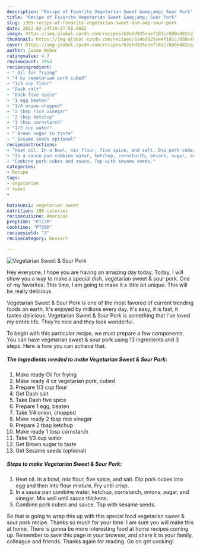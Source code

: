 ```yaml
---
description: "Recipe of Favorite Vegetarian Sweet &amp;amp; Sour Pork"
title: "Recipe of Favorite Vegetarian Sweet &amp;amp; Sour Pork"
slug: 1309-recipe-of-favorite-vegetarian-sweet-and-amp-sour-pork
date: 2022-02-24T19:37:55.566Z
image: https://img-global.cpcdn.com/recipes/62ebd925ceef181c/680x482cq70/vegetarian-sweet-sour-pork-recipe-main-photo.jpg
thumbnail: https://img-global.cpcdn.com/recipes/62ebd925ceef181c/680x482cq70/vegetarian-sweet-sour-pork-recipe-main-photo.jpg
cover: https://img-global.cpcdn.com/recipes/62ebd925ceef181c/680x482cq70/vegetarian-sweet-sour-pork-recipe-main-photo.jpg
author: Jason Weber
ratingvalue: 4.7
reviewcount: 3954
recipeingredient:
- " Oil for frying"
- "4 oz vegetarian pork cubed"
- "1/3 cup flour"
- "Dash salt"
- "Dash five spice"
- "1 egg beaten"
- "1/4 onion chopped"
- "2 tbsp rice vinegar"
- "2 tbsp ketchup"
- "1 tbsp cornstarch"
- "1/3 cup water"
- " Brown sugar to taste"
- " Sesame seeds optional"
recipeinstructions:
- "Heat oil. In a bowl, mix flour, five spice, and salt. Dip pork cubes into egg and then into flour mixture. Fry until crisp."
- "In a sauce pan combine water, ketchup, cornstarch, onions, sugar, and vinegar. Mix well until sauce thickens."
- "Combine pork cubes and sauce. Top with sesame seeds."
categories:
- Recipe
tags:
- vegetarian
- sweet
- 

katakunci: vegetarian sweet  
nutrition: 288 calories
recipecuisine: American
preptime: "PT17M"
cooktime: "PT55M"
recipeyield: "3"
recipecategory: Dessert

---
```



![Vegetarian Sweet &amp; Sour Pork](https://img-global.cpcdn.com/recipes/62ebd925ceef181c/680x482cq70/vegetarian-sweet-sour-pork-recipe-main-photo.jpg)

Hey everyone, I hope you are having an amazing day today. Today, I will show you a way to make a special dish, vegetarian sweet &amp; sour pork. One of my favorites. This time, I am going to make it a little bit unique. This will be really delicious.

Vegetarian Sweet &amp; Sour Pork is one of the most favored of current trending foods on earth. It's enjoyed by millions every day. It's easy, it is fast, it tastes delicious. Vegetarian Sweet &amp; Sour Pork is something that I've loved my entire life. They're nice and they look wonderful.




To begin with this particular recipe, we must prepare a few components. You can have vegetarian sweet &amp; sour pork using 13 ingredients and 3 steps. Here is how you can achieve that.

<!--inarticleads1-->

##### The ingredients needed to make Vegetarian Sweet &amp; Sour Pork:

1. Make ready  Oil for frying
1. Make ready 4 oz vegetarian pork, cubed
1. Prepare 1/3 cup flour
1. Get Dash salt
1. Take Dash five spice
1. Prepare 1 egg, beaten
1. Take 1/4 onion, chopped
1. Make ready 2 tbsp rice vinegar
1. Prepare 2 tbsp ketchup
1. Make ready 1 tbsp cornstarch
1. Take 1/3 cup water
1. Get  Brown sugar to taste
1. Get  Sesame seeds (optional)




<!--inarticleads2-->

##### Steps to make Vegetarian Sweet &amp; Sour Pork:

1. Heat oil. In a bowl, mix flour, five spice, and salt. Dip pork cubes into egg and then into flour mixture. Fry until crisp.
1. In a sauce pan combine water, ketchup, cornstarch, onions, sugar, and vinegar. Mix well until sauce thickens.
1. Combine pork cubes and sauce. Top with sesame seeds.




So that is going to wrap this up with this special food vegetarian sweet &amp; sour pork recipe. Thanks so much for your time. I am sure you will make this at home. There is gonna be more interesting food at home recipes coming up. Remember to save this page in your browser, and share it to your family, colleague and friends. Thanks again for reading. Go on get cooking!

